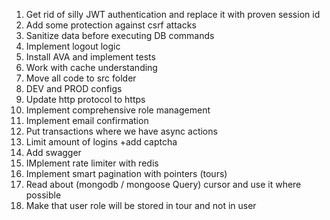 1. Get rid of silly JWT authentication and replace it with proven session id
2. Add some protection against csrf attacks
3. Sanitize data before executing DB commands
4. Implement logout logic
5. Install AVA and implement tests
6. Work with cache understanding
7. Move all code to src folder
8. DEV and PROD configs
9. Update http protocol to https
10. Implement comprehensive role management
11. Implement email confirmation
12. Put transactions where we have async actions
13. Limit amount of logins +add captcha
14. Add swagger
15. IMplement rate limiter with redis
16. Implement smart pagination with pointers (tours)
17. Read about (mongodb / mongoose Query) cursor and use it where possible
18. Make that user role will be stored in tour and not in user